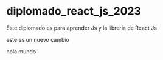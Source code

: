 # diplomado_react_js_2023

Este diplomado es para aprender Js y la libreria de React Js 

este es un nuevo cambio

hola mundo
